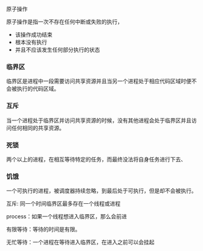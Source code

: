 原子操作

原子操作是指一次不存在任何中断或失败的执行，

- 该操作成功结束
- 根本没有执行
- 并且不应该发生任何部分执行的状态



### 临界区

临界区是进程中一段需要访问共享资源并且当另一个进程处于相应代码区域时便不会被执行的代码区域。

### 互斥

当一个进程处于临界区并访问共享资源的时候，没有其他进程会处于临界区并且访问任何相同的共享资源。

### 死锁

两个以上的进程，在相互等待特定的任务，而最终没法将自身任务进行下去、

### 饥饿

一个可执行的进程，被调度器持续忽略，到最后处于可执行，但是却不会被执行。



互斥: 同一个时间临界区最多存在一个线程或进程

process：如果一个线程想进入临界区，那么会前进

有限等待：等待的时间是有限。

无忙等待：一个进程在等待进入临界区，在进入之前可以会挂起